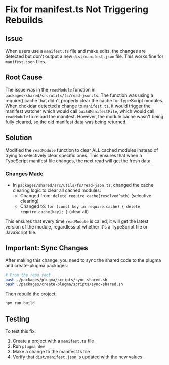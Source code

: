 # Fix for manifest.ts Not Triggering Rebuilds

## Issue

When users use a `manifest.ts` file and make edits, the changes are detected but don't output a new `dist/manifest.json` file. This works fine for `manifest.json` files.

## Root Cause

The issue was in the `readModule` function in `packages/shared/src/utils/fs/read-json.ts`. The function was using a require() cache that didn't properly clear the cache for TypeScript modules. When chokidar detected a change to `manifest.ts`, it would trigger the manifest watcher which would call `buildManifestFile`, which would call `readModule` to reload the manifest. However, the module cache wasn't being fully cleared, so the old manifest data was being returned.

## Solution

Modified the `readModule` function to clear ALL cached modules instead of trying to selectively clear specific ones. This ensures that when a TypeScript manifest file changes, the next read will get the fresh data.

### Changes Made

- In `packages/shared/src/utils/fs/read-json.ts`, changed the cache clearing logic to clear all cached modules:
    - Changed from: `delete require.cache[resolvedPath]` (selective clearing)
    - Changed to: `for (const key in require.cache) { delete require.cache[key]; }` (clear all)

This ensures that every time `readModule` is called, it will get the latest version of the module, regardless of whether it's a TypeScript file or JavaScript file.

## Important: Sync Changes

After making this change, you need to sync the shared code to the plugma and create-plugma packages:

```bash
# From the repo root
bash ./packages/plugma/scripts/sync-shared.sh
bash ./packages/create-plugma/scripts/sync-shared.sh
```

Then rebuild the project:

```bash
npm run build
```

## Testing

To test this fix:

1. Create a project with a `manifest.ts` file
2. Run `plugma dev`
3. Make a change to the manifest.ts file
4. Verify that `dist/manifest.json` is updated with the new values

